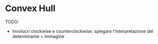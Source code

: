 # Convex Hull

TODO:
- Involucri clockwise e counterclockwise: spiegare l'interpretazione del determinante + immagine
